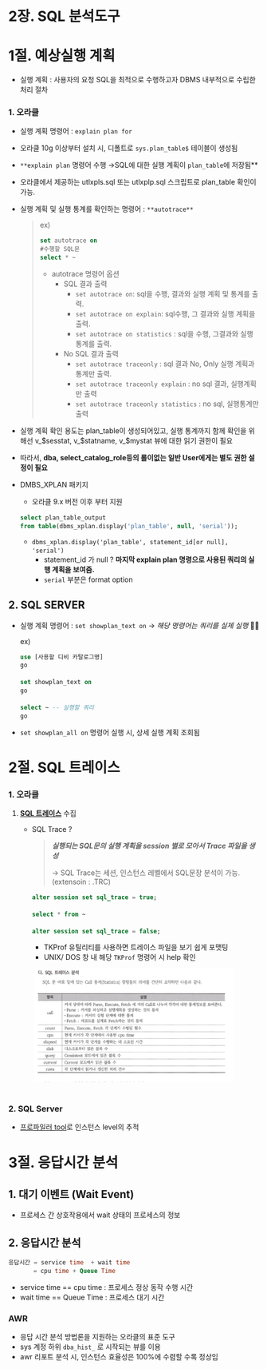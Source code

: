 # 2장. SQL  분석도구
# 1절. 예상실행 계획

- 실행 계획 : 사용자의 요청 SQL을 최적으로 수행하고자 DBMS 내부적으로 수립한 처리 절차

### 1. 오라클

- 실행 계획 명령어 : `explain plan for`
- 오라클 10g 이상부터 설치 시, 디폴트로 `sys.plan_table$` 테이블이 생성됨
- `**explain plan` 명령어 수행 →SQL에 대한 실행 계획이 `plan_table`에 저장됨**
- 오라클에서 제공하는 utlxpls.sql 또는 utlxplp.sql 스크립트로 plan_table 확인이 가능.
- 실행 계획 및 실행 통계를 확인하는 명령어 : `**autotrace**`
    
    > ex)
    > 
    > 
    > ```sql
    > set autotrace on
    > #수행할 SQL문
    > select * ~ 
    > ```
    > 
    > - autotrace 명령어 옵션
    >     - SQL 결과 출력
    >         - `set autotrace on`: sql을 수행, 결과와 실행 계획 및 통계를 출력.
    >         - `set autotrace on explain`: sql수행, 그 결과와 실행 계획을 출력.
    >         - `set autotrace on statistics` : sql을 수행, 그결과와 실행 통계를 출력.
    >     - No SQL 결과 출력
    >         - `set autotrace traceonly` : sql 결과 No, Only 실행 계획과 통계만 출력.
    >         - `set autotrace traceonly explain` : no sql 결과, 실행계획만 출력
    >         - `set autotrace traceonly statistics` : no sql, 실행통계만 출력

- 실행 계획 확인 용도는 plan_table이 생성되어있고, 실행 통계까지 함께 확인을 위해선 v_$sesstat, v_$statname, v_$mystat 뷰에 대한 읽기 권한이 필요
- 따라서, **dba, select_catalog_role등의 롤이없는 일반 User에게는 별도 권한 설정이 필요**
- DMBS_XPLAN 패키지
    - 오라클 9.x 버전 이후 부터 지원
    
    ```sql
    select plan_table_output 
    from table(dbms_xplan.display('plan_table', null, 'serial'));
    ```
    
    - `dbms_xplan.display('plan_table', statement_id[or null], 'serial')`
        - statement_id 가 null ? **마지막 explain plan 명령으로 사용된 쿼리의 실행 계획을 보여줌.**
        - `serial` 부분은 format option
            
            

## 2. SQL SERVER

- 실행 계획 명령어 : `set showplan_text on` → *해당 명령어는 쿼리를 실제 실행* 🙅🏻
    
    ex)
    
    ```sql
    use [사용할 디비 카탈로그명]
    go
    
    set showplan_text on 
    go 
    
    select ~ -- 실행할 쿼리  
    go 
    ```
    

- `set showplan_all on` 명령어 실행 시, 상세 실행 계획 조회됨

# 2절. SQL 트레이스

### 1. 오라클

1. **[SQL 트레이스](http://www.gurubee.net/lecture/1842)** 수집 
    - SQL Trace ?
        
        > ***실행되는 SQL문의 실행 계획을 session 별로 모아서 Trace 파일을 생성***
        > 
        > 
        > →  SQL Trace는 세션, 인스턴스 레벨에서 SQL문장 분석이 가능. (extensoin : .TRC)
        > 
        
        ```sql
        alter session set sql_trace = true;
        
        select * from ~ 
        
        alter session set sql_trace = false;
        ```
        
        - TKProf 유틸리티를 사용하면 트레이스 파일을 보기 쉽게 포맷팅
        - UNIX/ DOS 창 내 해당 `TKProf` 명령어 시 help 확인
            
            
<div align="center">
    <img src="./img/1.png" alt="" width="400" />
</div>     

            
<div align="center">
    <img src="./img1/2.png" alt="" width="400" />
</div>     


### 2. SQL Server

- [프로파일러 tool](https://hotinme35.tistory.com/53)로 인스턴스 level의 추적

# 3절. 응답시간 분석

## 1. 대기 이벤트 (Wait Event)

- 프로세스 간 상호작용에서 wait 상태의 프로세스의 정보

## 2. 응답시간 분석

```sql
응답시간 = service time  + wait time 
       = cpu time + Queue Time 
```

- service time ==  cpu time : 프로세스 정상 동작 수행 시간
- wait time == Queue Time : 프로세스 대기 시간

### AWR

- 응답 시간 분석 방법론을 지원하는 오라클의 표준 도구
- sys 계정 하위 `dba_hist_` 로 시작되는 뷰를 이용
- awr 리포트 분석 시, 인스턴스 효율성은 100%에 수렴할 수록 정상임